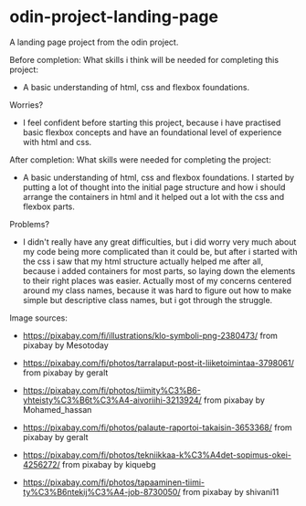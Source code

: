 # odin-project-landing-page
A landing page project from the odin project.

Before completion:
What skills i think will be needed for completing this project:

* A basic understanding of html, css and flexbox foundations.


Worries?

 * I feel confident before starting this project, because i have practised basic flexbox concepts and have an foundational level of experience with html and css.




After completion:
What skills were needed for completing the project:

* A basic understanding of html, css and flexbox foundations. I started by putting a lot of thought into the initial page structure and how i should arrange the containers in html and it helped out a lot with the css and flexbox parts.


Problems?

* I didn't really have any great difficulties, but i did worry very much about my code being more complicated than it could be, but after i started with the css i saw that my html structure actually helped me after all, because i added containers for most parts, so laying down the elements to their right places was easier. Actually most of my concerns centered around my class names, because it was hard to figure out how to make simple but descriptive class names, but i got through the struggle.




Image sources:
* https://pixabay.com/fi/illustrations/klo-symboli-png-2380473/ from pixabay by Mesotoday

* https://pixabay.com/fi/photos/tarralaput-post-it-liiketoimintaa-3798061/ from pixabay by geralt

* https://pixabay.com/fi/photos/tiimity%C3%B6-yhteisty%C3%B6t%C3%A4-aivoriihi-3213924/ from pixabay by Mohamed_hassan

* https://pixabay.com/fi/photos/palaute-raportoi-takaisin-3653368/ from pixabay by geralt

* https://pixabay.com/fi/photos/tekniikkaa-k%C3%A4det-sopimus-okei-4256272/ from pixabay by kiquebg

* https://pixabay.com/fi/photos/tapaaminen-tiimi-ty%C3%B6ntekij%C3%A4-job-8730050/ from pixabay by shivani11